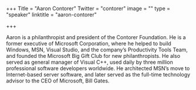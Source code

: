 +++
Title = "Aaron Contorer"
Twitter = "contorer"
image = ""
type = "speaker"
linktitle = "aaron-contorer"

+++

Aaron is a philanthropist and president of the Contorer Foundation. He is a former executive of Microsoft Corporation, where he helped to build Windows, MSN, Visual Studio, and the company’s Productivity Tools Team, and founded the Microsoft Big Gift Club for new philanthropists. He also served as general manager of Visual C++, used daily by three million professional software developers worldwide. He architected MSN’s move to Internet-based server software, and later served as the full-time technology advisor to the CEO of Microsoft, Bill Gates.
